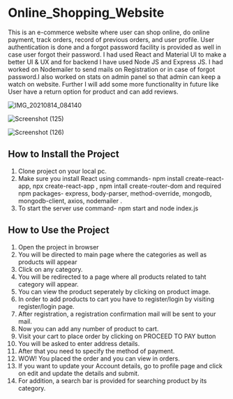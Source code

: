 # Online_Shopping_Website
This is an e-commerce website where user can shop online, do online payment, track orders, record of previous orders, and user profile. User authentication is done and a forgot password facility is provided as well in case user forgot their password. I had used React and Material UI to make a better UI & UX and for backend I have used Node JS and Express JS. I had worked on Nodemailer to send mails on Registration or in case of forgot password.I also worked on stats on admin panel so that admin can keep a watch on website. Further I will add some more functionality in future like User have a return option for product and can add reviews.

![IMG_20210814_084140](https://user-images.githubusercontent.com/57532977/129432532-b0263d95-6dd5-4899-9535-80f856ea8d77.jpg)

![Screenshot (125)](https://user-images.githubusercontent.com/57532977/129147859-99399b71-9ff2-404c-b8bd-52d4effb8610.png)

![Screenshot (126)](https://user-images.githubusercontent.com/57532977/129147872-2b12b726-3de6-4111-a8b6-dd0c9835bdee.png)

## How to Install the Project
1. Clone project on your local pc.
2. Make sure you install React using commands- npm install create-react-app, npx create-react-app <foldername>, npm intall create-router-dom and required npm packages- express, body-parser, method-override, mongodb, mongodb-client, axios, nodemailer .
3. To start the server use command- npm start and node index.js
  
## How to Use the Project
1. Open the project in browser
2. You will be directed to main page where the categories as well as products will appear
3. Click on any category.
4. You will be redirected to a page where all products related to taht category will appear.
5. You can view the product seperately by clicking on product image.
6. In order to add products to cart you have to register/login by visiting register/login page.
7. After registration, a registration confirmation mail will be sent to your mail.
8. Now you can add any number of product to cart.
9. Visit your cart to place order by clicking on PROCEED TO PAY button
10. You will be asked to enter address details.
11. After that you need to specify the method of payment.
12. WOW! You placed the order and you can view in orders.
13. If you want to update your Account details, go to profile page and click on edit and update the details and submit.
14. For addition, a search bar is provided for searching product by its category. 
